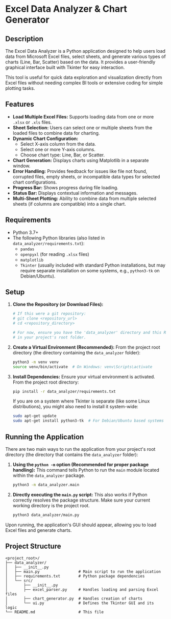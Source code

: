 # Excel Data Analyzer & Chart Generator

## Description

The Excel Data Analyzer is a Python application designed to help users load data from Microsoft Excel files, select sheets, and generate various types of charts (Line, Bar, Scatter) based on the data. It provides a user-friendly graphical interface built with Tkinter for easy interaction.

This tool is useful for quick data exploration and visualization directly from Excel files without needing complex BI tools or extensive coding for simple plotting tasks.

## Features

*   **Load Multiple Excel Files:** Supports loading data from one or more `.xlsx` or `.xls` files.
*   **Sheet Selection:** Users can select one or multiple sheets from the loaded files to combine data for charting.
*   **Dynamic Chart Configuration:**
    *   Select X-axis column from the data.
    *   Select one or more Y-axis columns.
    *   Choose chart type: Line, Bar, or Scatter.
*   **Chart Generation:** Displays charts using Matplotlib in a separate window.
*   **Error Handling:** Provides feedback for issues like file not found, corrupted files, empty sheets, or incompatible data types for selected chart configurations.
*   **Progress Bar:** Shows progress during file loading.
*   **Status Bar:** Displays contextual information and messages.
*   **Multi-Sheet Plotting:** Ability to combine data from multiple selected sheets (if columns are compatible) into a single chart.

## Requirements

*   Python 3.7+
*   The following Python libraries (also listed in `data_analyzer/requirements.txt`):
    *   `pandas`
    *   `openpyxl` (for reading `.xlsx` files)
    *   `matplotlib`
    *   `Tkinter` (usually included with standard Python installations, but may require separate installation on some systems, e.g., `python3-tk` on Debian/Ubuntu).

## Setup

1.  **Clone the Repository (or Download Files):**
    ```bash
    # If this were a git repository:
    # git clone <repository_url>
    # cd <repository_directory>

    # For now, ensure you have the 'data_analyzer' directory and this README.md
    # in your project's root folder.
    ```

2.  **Create a Virtual Environment (Recommended):**
    From the project root directory (the directory containing the `data_analyzer` folder):
    ```bash
    python3 -m venv venv
    source venv/bin/activate  # On Windows: venv\Scripts\activate
    ```

3.  **Install Dependencies:**
    Ensure your virtual environment is activated. From the project root directory:
    ```bash
    pip install -r data_analyzer/requirements.txt
    ```
    If you are on a system where Tkinter is separate (like some Linux distributions), you might also need to install it system-wide:
    ```bash
    sudo apt-get update
    sudo apt-get install python3-tk  # For Debian/Ubuntu based systems
    ```

## Running the Application

There are two main ways to run the application from your project's root directory (the directory that contains the `data_analyzer` folder):

1.  **Using the `python -m` option (Recommended for proper package handling):**
    This command tells Python to run the `main` module located within the `data_analyzer` package.
    ```bash
    python3 -m data_analyzer.main
    ```

2.  **Directly executing the `main.py` script:**
    This also works if Python correctly resolves the package structure. Make sure your current working directory is the project root.
    ```bash
    python3 data_analyzer/main.py
    ```

Upon running, the application's GUI should appear, allowing you to load Excel files and generate charts.

## Project Structure
```
<project_root>/
├── data_analyzer/
│   ├── __init__.py
│   ├── main.py                 # Main script to run the application
│   ├── requirements.txt        # Python package dependencies
│   └── src/
│       ├── __init__.py
│       ├── excel_parser.py     # Handles loading and parsing Excel files
│       ├── chart_generator.py  # Handles creation of charts
│       └── ui.py               # Defines the Tkinter GUI and its logic
└── README.md                   # This file
```
